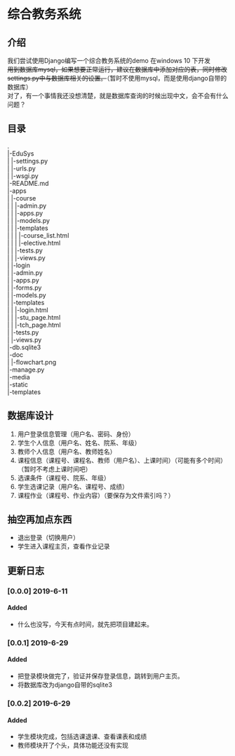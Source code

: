 # 综合教务系统
## 介绍
我们尝试使用Django编写一个综合教务系统的demo
在windows 10 下开发  
~~用到数据库mysql，如果想要正常运行，建议在数据库中添加对应的表，同时修改settings.py中与数据库相关的设置。~~（暂时不使用mysql，而是使用django自带的数据库）  
对了，有一个事情我还没想清楚，就是数据库查询的时候出现中文，会不会有什么问题？  

## 目录
.  
|-EduSys  
|   |-settings.py  
|   |-urls.py  
|   |-wsgi.py  
|-README.md  
|-apps  
|   |-course  
|   |   |-admin.py  
|   |   |-apps.py  
|   |   |-models.py  
|   |   |-templates  
|   |   |   |-course_list.html  
|   |   |   |-elective.html  
|   |   |-tests.py  
|   |   |-views.py  
|   |-login  
|       |-admin.py  
|       |-apps.py  
|       |-forms.py  
|       |-models.py  
|       |-templates  
|       |   |-login.html  
|       |   |-stu_page.html  
|       |   |-tch_page.html  
|       |-tests.py  
|       |-views.py  
|-db.sqlite3  
|-doc  
|   |-flowchart.png  
|-manage.py  
|-media  
|-static  
|-templates  


## 数据库设计
1. 用户登录信息管理（用户名、密码、身份）
2. 学生个人信息（用户名、姓名、院系、年级）
3. 教师个人信息（用户名、教师姓名）
4. 课程信息（课程号、课程名、教师（用户名）、上课时间）（可能有多个时间）（暂时不考虑上课时间吧）
5. 选课条件（课程号、院系、年级）
6. 学生选课记录（用户名、课程号、成绩）
7. 课程作业（课程号、作业内容）（要保存为文件索引吗？）

## 抽空再加点东西
- 退出登录（切换用户）
- 学生进入课程主页，查看作业记录

## 更新日志
### [0.0.0] 2019-6-11
#### Added
- 什么也没写，今天有点时间，就先把项目建起来。
### [0.0.1] 2019-6-29
#### Added
- 把登录模块做完了，验证并保存登录信息，跳转到用户主页。  
- 将数据库改为django自带的sqlite3  
### [0.0.2] 2019-6-29
#### Added
- 学生模块完成，包括选课退课、查看课表和成绩  
- 教师模块开了个头，具体功能还没有实现